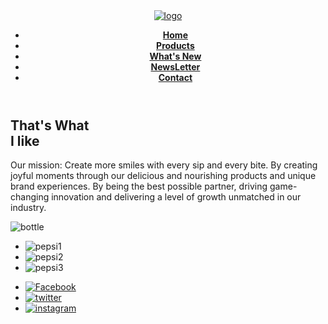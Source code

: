 <!DOCTYPE html>
<html lang="en">
<head>
    <meta charset="UTF-8">
    <title>Pepsi Website Landing Page</title>
    <link rel="stylesheet" href="style.css" >
</head>
<body>
    <section class="sec">
    <header>
        <a href="#"><img src="logo.png" alt="logo" class="logo"></a>
        <ul>
            <li><a href="#"><b>Home</b></a></li>
            <li><a href="#"><b>Products</b></a></li>
            <li><a href="#"><b>What's New</b></a></li>
            <li><a href="#"><b>NewsLetter</b></a></li>
            <li><a href="#"><b>Contact</b></a></li>
        </ul>
    </header>
    <div class="content">
        <div class="textBox">
            <h2><b> That's What</b><br><span><b>I like</b></span></h2>
            <p>Our mission: Create more smiles with every sip and every bite. By creating joyful moments through our delicious and nourishing products and unique brand experiences. By being the best possible partner, driving game-changing innovation and delivering a level of growth unmatched in our industry.</a>
        </div>
        <div class="imgBox">
            <img src="pepsi001.png" alt="bottle" class="pepsi">
        </div>
    </div>
    <ul class="thumb">
        <li><img src="pepsi001.png" alt="pepsi1" onclick="imgSlider('pepsi001.png');changeBgColor('#0062be')"></li>
        <li><img src="pepsi002.png" alt="pepsi2" onclick="imgSlider('pepsi002.png');changeBgColor('#e60c2c')"></li>
        <li><img src="pepsi003.png" alt="pepsi3" onclick="imgSlider('pepsi003.png');changeBgColor('#1e1e1e')"></li>
    </ul>
    <ul  class="sci">
        <li><a href="#"><img src="facebook.png" alt="Facebook"></a></li>
        <li><a href="#"><img src="twitter.png" alt="twitter"></a></li>
        <li><a href="#"><img src="instagram.png" alt="instagram"></a></li>
    </ul>
    </section>
    <script type="text/javascript">
        function imgSlider(anything){
            document.querySelector('.pepsi') .src = anything;
        }
        function changeBgColor(color){
            const sec = document.querySelector('.sec');
            sec.style.background = color;
        }
    </script>
</body>
</html>

